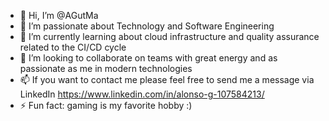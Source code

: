 - 👋 Hi, I’m @AGutMa
- 👀 I’m passionate about Technology and Software Engineering
- 🌱 I’m currently learning about cloud infrastructure and quality assurance related to the CI/CD cycle
- 💞️ I’m looking to collaborate on teams with great energy and as passionate as me in modern technologies
- 📫 If you want to contact me please feel free to send me a message via LinkedIn https://www.linkedin.com/in/alonso-g-107584213/
- ⚡ Fun fact: gaming is my favorite hobby :)

<!---
AGutMa/AGutMa is a ✨ special ✨ repository because its `README.md` (this file) appears on your GitHub profile.
You can click the Preview link to take a look at your changes.
--->

